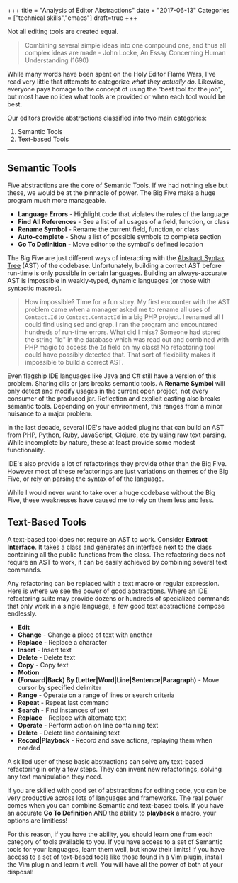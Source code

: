 +++
title = "Analysis of Editor Abstractions"
date = "2017-06-13"
Categories = ["technical skills","emacs"]
draft=true
+++

Not all editing tools are created equal.

> Combining several simple ideas into one compound one, and thus all complex
> ideas are made - John Locke, An Essay Concerning Human Understanding (1690)

While many words have been spent on the Holy Editor Flame Wars, I've read very
little that attempts to categorize _what they actually do_. Likewise, everyone
pays homage to the concept of using the "best tool for the job", but most have
no idea what tools are provided or when each tool would be best.


Our editors provide abstractions classified into two main categories:

1. Semantic Tools
2. Text-based Tools

-----------

## Semantic Tools

Five abstractions are the core of Semantic Tools. If we had nothing else but
these, we would be at the pinnacle of power. The Big Five make a huge program
much more manageable.

<!-- * **Extract Interface** - -->
<!-- * **Extract Class** - -->
<!-- * **Implement Interface** - -->
<!-- * **In-line Method** - -->
<!-- * **Extract Method** - -->
<!-- * **In-line Variable** - -->
<!-- * **Extract Variable** - -->
<!-- * **Operate On Every Calling Line** - -->
<!-- * **Cut/Copy/Paste Expression** - -->
<!-- * **Remove Outer Wrapping** - -->

* **Language Errors** - Highlight code that violates the rules of the language
* **Find All References** - See a list of all usages of a field, function, or class
* **Rename Symbol** - Rename the current field, function, or class
* **Auto-complete** - Show a list of possible symbols to complete section
* **Go To Definition** - Move editor to the symbol's defined location

The Big Five are just different ways of interacting with the
[Abstract Syntax Tree](https://en.wikipedia.org/wiki/Abstract_syntax_tree) (AST)
of the codebase. Unfortunately, building a correct AST before run-time is only
possible in certain languages. Building an always-accurate AST is impossible in
weakly-typed, dynamic languages (or those with syntactic macros).

> How impossible? Time for a fun story. My first encounter with the AST problem
> came when a manager asked me to rename all uses of ```Contact.Id``` to
> ```Contact.ContactId``` in a big PHP project. I renamed all I could find using
> sed and grep. I ran the program and encountered hundreds of run-time errors.
> What did I miss? Someone had stored the string "Id" in the database which was
> read out and combined with PHP magic to access the ```Id``` field on my class!
> No refactoring tool could have possibly detected that. That sort of
> flexibility makes it impossible to build a correct AST.

Even flagship IDE languages like Java and C# still have a version of this
problem. Sharing dlls or jars breaks semantic tools. A **Rename Symbol** will
only detect and modify usages in the current open project, not every consumer of
the produced jar. Reflection and explicit casting also breaks semantic tools.
Depending on your environment, this ranges from a minor nuisance to a major
problem.

In the last decade, several IDE's have added plugins that can build an AST from
PHP, Python, Ruby, JavaScript, Clojure, etc by using raw text parsing. While
incomplete by nature, these at least provide some modest functionality. 

IDE's also provide a lot of refactorings they provide other than the Big Five.
However most of these refactorings are just variations on themes of the Big
Five, or rely on parsing the syntax of of the language.

While I would never want to take over a huge codebase without the Big Five,
these weaknesses have caused me to rely on them less and less.

## Text-Based Tools

A text-based tool does not require an AST to work. Consider **Extract
Interface**. It takes a class and generates an interface next to the class
containing all the public functions from the class. The refactoring does not
require an AST to work, it can be easily achieved by combining several text
commands.

Any refactoring can be replaced with a text macro or regular expression. Here is
where we see the power of good abstractions. Where an IDE refactoring suite may
provide dozens or hundreds of specialized commands that only work in a single
language, a few good text abstractions compose endlessly.

* **Edit**
* **Change** - Change a piece of text with another
* **Replace** - Replace a character
* **Insert** - Insert text
* **Delete** - Delete text
* **Copy** - Copy text
* **Motion**
* **(Forward|Back) By (Letter|Word|Line|Sentence|Paragraph)** - Move cursor by
specified delimiter
* **Range** - Operate on a range of lines or search criteria
* **Repeat** - Repeat last command
* **Search** - Find instances of text
* **Replace** - Replace with alternate text
* **Operate** - Perform action on line containing text
* **Delete** - Delete line containing text
* **Record|Playback** - Record and save actions, replaying them when needed

A skilled user of these basic abstractions can solve any text-based refactoring
in only a few steps. They can invent new refactorings, solving any text
manipulation they need.

If you are skilled with good set of abstractions for editing code, you can be
very productive across lots of languages and frameworks. The real power comes
when you can combine Semantic and text-based tools. If you have an accurate **Go
To Definition** AND the ability to **playback** a macro, your options are
limitless!

For this reason, if you have the ability, you should learn one from each
category of tools available to you. If you have access to a set of Semantic
tools for your languages, learn them well, but know their limits! If you have
access to a set of text-based tools like those found in a Vim plugin, install
the Vim plugin and learn it well. You will have all the power of both at your
disposal!

<!-- | |  | Correctly Call Function | Adding New State | Best When | -->
<!-- |------------- |-------------- | ------------ | ------------- | ------------- | -->
<!-- |**Semantic Tools** | Explicit |  Easier  | Harder | State Values Change Frequently -->
<!-- |**Syntactic Tools** | Implicit |  Harder  |  Easier | State Values Change Rarely -->
<!-- |**Text Abstractions** | Implicit |  Harder  |  Easier | State Values Change Rarely -->

<!-- The more I watch Patrick work, the more I realize how much mental and muscle -->
<!-- memory I have built up around "Visual Studio"-only abstractions. -->

<!-- Our editing tools are also abstractions. We memorize commands to perform -->
<!-- actions, disregarding the underlying implementation. -->

<!-- I have found that if you have a good set of abstractions for editing code, you -->
<!-- can be very productive across lots of languages and frameworks. -->


<!-- If every concrete sequence had its own bespoke functions, we would find them -->
<!-- much more difficult to use. Imagine if only Lists could be used in a -->
<!-- ```foreach```, and Dictionaries needed to be ```for-every``` while Array needed -->
<!-- a ```for``` loop. We would find them much harder to use. Moving code from one -->
<!-- data structure to another would be a massive undertaking. _This is what IDE's do -->

<!-- The three major sequence abstractions are far superior to dozens of specialized -->
<!-- functions. They are also superior to the overly generic function ```foreach```. -->
<!-- The ```foreach``` function is weak because it is too generic. The a they -->
<!-- abstract away the details needed to make ```foreach``` work. The three are easy -->
<!-- to learn, simple to combine, and allow for endless reuse. -->
